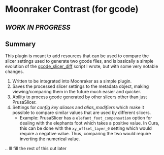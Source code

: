 # Moonraker Contrast (for gcode)

## _WORK IN PROGRESS_

## Summary
This plugin is meant to add resources that can be used to compare the slicer settings used to generate two gcode files, and is basically a simple evolution of the [gcode_slicer_diff](https://github.com/jhyland87/gcode_slicer_diff) script I wrote, but with some very notable changes.

1. Written to be integrated into Moonraker as a simple plugin.
2. Saves the processed slicer settings to the metadata object, making viewing/comparing them in the future much easier and quicker.
3. Ability to process gcode generated by other slicers other than just PrusaSlicer.
4. Settings for  _config key aliases_ and _alias_modifiers_ which make it possible to compare similar values that are used by different slicers.
	- Example: PrusaSlicer has a `elefant_foot_compensation` option for dealing with the elephants foot which takes a positive value. In Cura, this can be done with the `xy_offset_layer_0` setting which would require a negative value. Thus, comparing the two would require inverting the numerical value.




.. Ill fill the rest of this out later